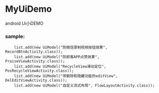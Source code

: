 # MyUiDemo 
  android Ui小DEMO
  
  
### sample:
    
        list.add(new UiModel("防微信录制视频按钮效果", RecordBtnActivity.class));
        list.add(new UiModel("防即客APP点赞效果", PraiseViewActivity.class));
        list.add(new UiModel("RecycleView滑动定位", PosRecycleViewActivity.class));
        list.add(new UiModel("带删除和隐藏功能的editView", DelEditViewActivity.class));
        list.add(new UiModel("自定义流式布局", FlowLayoutActivity.class));